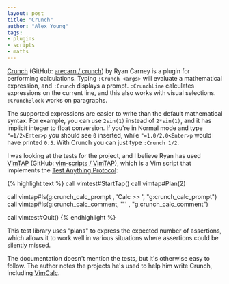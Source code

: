 ```yaml
---
layout: post
title: "Crunch"
author: "Alex Young"
tags: 
- plugins
- scripts
- maths
---
```


[Crunch](http://ryanpcarney.com/technologblog/crunch-gets-crunchier-with-v20) (GitHub: [arecarn / crunch](https://github.com/arecarn/crunch)) by Ryan Carney is a plugin for performing calculations.  Typing `:Crunch <args>` will evaluate a mathematical expression, and `:Crunch` displays a prompt.  `:CrunchLine` calculates expressions on the current line, and this also works with visual selections.  `:CrunchBlock` works on paragraphs.

The supported expressions are easier to write than the default mathematical syntax.  For example, you can use `2sin(1)` instead of `2*sin(1)`, and it has implicit integer to float conversion.  If you're in Normal mode and type `"=1/2<Enter>p` you should see `0` inserted, while `"=1.0/2.0<Enter>p` would have printed `0.5`.  With Crunch you can just type `:Crunch 1/2`.

I was looking at the tests for the project, and I believe Ryan has used [VimTAP](http://www.vim.org/scripts/script.php?script_id=2213) (GitHub: [vim-scripts / VimTAP](https://github.com/vim-scripts/VimTAP)), which is a Vim script that implements the [Test Anything Protocol](http://testanything.org/):

{% highlight text %}
call vimtest#StartTap()
call vimtap#Plan(2)

call vimtap#Is(g:crunch_calc_prompt , 'Calc >> ', "g:crunch_calc_prompt")
call vimtap#Is(g:crunch_calc_comment, '"'       , "g:crunch_calc_comment")

call vimtest#Quit()
{% endhighlight %}

This test library uses "plans" to express the expected number of assertions, which allows it to work well in various situations where assertions could be silently missed.

The documentation doesn't mention the tests, but it's otherwise easy to follow.  The author notes the projects he's used to help him write Crunch, including [VimCalc](https://github.com/gregsexton/VimCalc).
